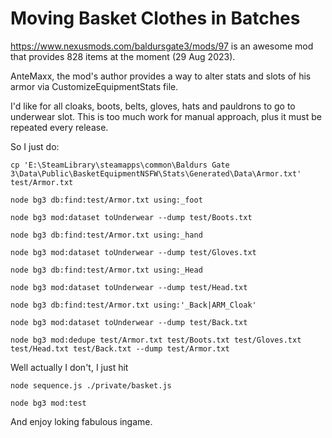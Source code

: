 # Moving Basket Clothes in Batches

https://www.nexusmods.com/baldursgate3/mods/97 is an awesome mod that provides 828 items at the moment (29 Aug 2023).

AnteMaxx, the mod's author provides a way to alter stats and slots of his armor via CustomizeEquipmentStats file.

I'd like for all cloaks, boots, belts, gloves, hats and pauldrons to go to underwear slot. This is too much work for manual approach, plus it must be repeated every release.

So I just do:

```
cp 'E:\SteamLibrary\steamapps\common\Baldurs Gate 3\Data\Public\BasketEquipmentNSFW\Stats\Generated\Data\Armor.txt' test/Armor.txt

node bg3 db:find:test/Armor.txt using:_foot 

node bg3 mod:dataset toUnderwear --dump test/Boots.txt

node bg3 db:find:test/Armor.txt using:_hand

node bg3 mod:dataset toUnderwear --dump test/Gloves.txt

node bg3 db:find:test/Armor.txt using:_Head

node bg3 mod:dataset toUnderwear --dump test/Head.txt

node bg3 db:find:test/Armor.txt using:'_Back|ARM_Cloak'

node bg3 mod:dataset toUnderwear --dump test/Back.txt

node bg3 mod:dedupe test/Armor.txt test/Boots.txt test/Gloves.txt test/Head.txt test/Back.txt --dump test/Armor.txt

```

Well actually I don't, I just hit 

```
node sequence.js ./private/basket.js

node bg3 mod:test
```

And enjoy loking fabulous ingame.